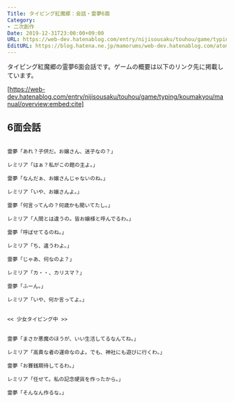 ```yaml
---
Title: タイピング紅魔郷：会話・霊夢6面
Category:
- 二次創作
Date: 2019-12-31T23:00:00+09:00
URL: https://web-dev.hatenablog.com/entry/nijisousaku/touhou/game/typing/koumakyou/script/reimu6
EditURL: https://blog.hatena.ne.jp/mamorums/web-dev.hatenablog.com/atom/entry/26006613489767667
---
```


タイピング紅魔郷の霊夢6面会話です。ゲームの概要は以下のリンク先に掲載しています。

[https://web-dev.hatenablog.com/entry/nijisousaku/touhou/game/typing/koumakyou/manual/overview:embed:cite]


## 6面会話
```
 
霊夢「あれ？子供だ。お嬢さん、迷子なの？」

レミリア「はぁ？私がこの館の主よ。」

霊夢「なんだぁ、お嬢さんじゃないのね。」

レミリア「いや、お嬢さんよ。」

霊夢「何言ってんの？何歳かも聞いてたし。」

レミリア「人間とは違うの。皆お嬢様と呼んでるわ。」

霊夢「呼ばせてるのね。」

レミリア「ち、違うわよ。」

霊夢「じゃあ、何なのよ？」

レミリア「カ・・、カリスマ？」

霊夢「ふーん。」

レミリア「いや、何か言ってよ。」


<< 少女タイピング中 >>


霊夢「まさか悪魔のほうが、いい生活してるなんてね。」

レミリア「高貴な者の運命なのよ。でも、神社にも遊びに行くわ。」

霊夢「お賽銭期待してるわ。」

レミリア「任せて。私の記念硬貨を作ったから。」

霊夢「そんなん作るな。」
 
```
